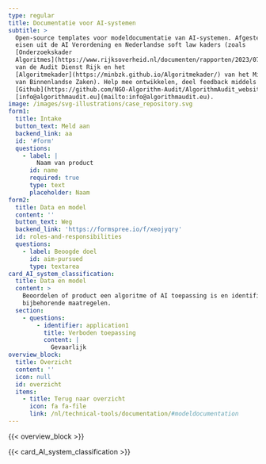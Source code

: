 ```yaml
---
type: regular
title: Documentatie voor AI-systemen
subtitle: >
  Open-source templates voor modeldocumentatie van AI-systemen. Afgestemd op de
  eisen uit de AI Verordening en Nederlandse soft law kaders (zoals
  [Onderzoekskader
  Algoritmes](https://www.rijksoverheid.nl/documenten/rapporten/2023/07/11/onderzoekskader-algoritmes-adr-2023#:~:text=De%20Auditdienst%20Rijk%20heeft%20een,risico's%20beheerst%20\(kunnen\)%20worden.)
  van de Audit Dienst Rijk en het
  [Algoritmekader](https://minbzk.github.io/Algoritmekader/) van het Ministerie
  van Binnenlandse Zaken). Help mee ontwikkelen, deel feedback middels
  [Github](https://github.com/NGO-Algorithm-Audit/AlgorithmAudit_website) of via
  [info@algorithmaudit.eu](mailto:info@algorithmaudit.eu).
image: /images/svg-illustrations/case_repository.svg
form1:
  title: Intake
  button_text: Meld aan
  backend_link: aa
  id: '#form'
  questions:
    - label: |
        Naam van product
      id: name
      required: true
      type: text
      placeholder: Naam
form2:
  title: Data en model
  content: ''
  button_text: Weg
  backend_link: 'https://formspree.io/f/xeojyqry'
  id: roles-and-responsibilities
  questions:
    - label: Beoogde doel
      id: aim-pursued
      type: textarea
card_AI_system_classification:
  title: Data en model
  content: >
    Beoordelen of product een algoritme of AI toepassing is en identificeren van
    bijbehorende maatregelen.
  section:
    - questions:
        - identifier: application1
          title: Verboden toepassing
          content: |
            Gevaarlijk
overview_block:
  title: Overzicht
  content: ''
  icon: null
  id: overzicht
  items:
    - title: Terug naar overzicht
      icon: fa fa-file
      link: /nl/technical-tools/documentation/#modeldocumentation
---
```


{{< overview_block >}}

{{< card_AI_system_classification >}}
